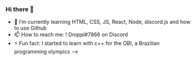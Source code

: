 ### Hi there 👋

- 🌱 I’m currently learning HTML, CSS, JS, React, Node, discord.js and how to use Github
- 📫 How to reach me: ! Droppi#7866 on Discord
- ⚡ Fun fact: I started to learn with c++ for the OBI, a Brazilian programming olympics
-->
